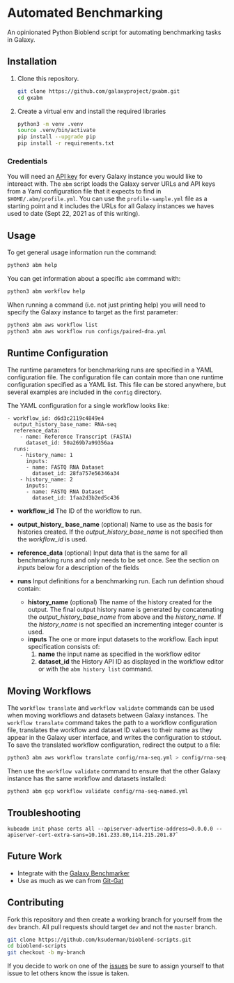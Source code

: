 # Automated Benchmarking
An opinionated Python Bioblend script for automating benchmarking tasks in Galaxy.



## Installation

1. Clone this repository.
   ```bash
   git clone https://github.com/galaxyproject/gxabm.git
   cd gxabm
   ```
1. Create a virtual env and install the required libraries
   ```bash
   python3 -m venv .venv
   source .venv/bin/activate
   pip install --upgrade pip
   pip install -r requirements.txt
   ```

### Credentials

You will need an [API key](https://training.galaxyproject.org/training-material/faqs/galaxy/preferences_admin_api_key.html) for every Galaxy instance you would like to intereact with.  The `abm` script loads the Galaxy server URLs and API keys from a Yaml configuration file that it expects to find in `$HOME/.abm/profile.yml`.  You can use the `profile-sample.yml` file as a starting point and it includes the URLs for all Galaxy instances we haves used to date (Sept 22, 2021 as of this writing). 

## Usage

To get general usage information run the command:

```bash
python3 abm help
```

You can get information about a specific `abm` command with:

```bash
python3 abm workflow help
```

When running a command (i.e. not just printing help) you will need to specify the Galaxy instance to target as the first parameter:

```bash
python3 abm aws workflow list
python3 abm aws workflow run configs/paired-dna.yml
```

## Runtime Configuration

The runtime parameters for benchmarking runs are specified in a YAML configuration file.  The configuration file can contain more than one runtime configuration specified as a YAML list. This file can be stored anywhere, but several examples are included in the `config` directory. 

The YAML configuration for a single workflow looks like:

```
- workflow_id: d6d3c2119c4849e4
  output_history_base_name: RNA-seq
  reference_data:
    - name: Reference Transcript (FASTA)
      dataset_id: 50a269b7a99356aa
  runs:
    - history_name: 1
      inputs:
      - name: FASTQ RNA Dataset
        dataset_id: 28fa757e56346a34
    - history_name: 2
      inputs:
      - name: FASTQ RNA Dataset
        dataset_id: 1faa2d3b2ed5c436
```

- **workflow_id** 
  The ID of the workflow to run.
  
- **output_history_ base_name**  (optional)
  Name to use as the basis for histories created.  If the *output_history_base_name* is not specified then the  *workflow_id* is used.
  
- **reference_data** (optional)
  Input data that is the same for all benchmarking runs and only needs to be set once.  See the section on *inputs* below for a description of the fields

- **runs**
  Input definitions for a benchmarking run.  Each run defintion shoud contain:

  - **history_name** (optional) 
    The name of the history created for the output.  The final output history name is generated by concatenating the *output_history_base_name* from above and the *history_name*.  If the *history_name* is not specified an incrementing integer counter is used.
  - **inputs**
    The one or more input datasets to the workflow.  Each input specification consists of:
    1. **name** the input name as specified in the workflow editor
    2. **dataset_id** the History API ID as displayed in the workflow editor or with the  `abm history list` command.

## Moving Workflows

The `workflow translate` and `workflow validate` commands can be used when moving workflows and datasets between Galaxy instances.  The `workflow translate` command takes the path to a workflow configuration file, translates the workflow and dataset ID values to their name as they appear in the Galaxy user interface, and writes the configuration to stdout.  To save the translated workflow configuration, redirect the output to a file:

```bash
python3 abm aws workflow translate config/rna-seq.yml > config/rna-seq-named.yml
```

Then use the `workflow validate` command to ensure that the other Galaxy instance has the same workflow and datasets installed:

```b
python3 abm gcp workflow validate config/rna-seq-named.yml
```



## Troubleshooting



````
kubeadm init phase certs all --apiserver-advertise-address=0.0.0.0 --apiserver-cert-extra-sans=10.161.233.80,114.215.201.87`
````



## Future Work

- Integrate with the [Galaxy Benchmarker](https://github.com/usegalaxy-eu/GalaxyBenchmarker)
- Use as much as we can from [Git-Gat](https://github.com/hexylena/git-gat)

## Contributing

Fork this repository and then create a working branch for yourself from the `dev` branch. All pull requests should target  `dev` and not the `master` branch.

```bash
git clone https://github.com/ksuderman/bioblend-scripts.git
cd bioblend-scripts
git checkout -b my-branch
```

If you decide to work on one of the [issues](bioblend-scripts/issues) be sure to assign yourself to that issue to let others know the issue is taken.


